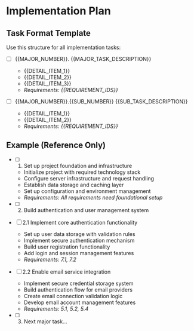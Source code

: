 # Implementation Plan

## Task Format Template

Use this structure for all implementation tasks:

- [ ] {{MAJOR_NUMBER}}. {{MAJOR_TASK_DESCRIPTION}}
  - {{DETAIL_ITEM_1}}
  - {{DETAIL_ITEM_2}}
  - {{DETAIL_ITEM_3}}
  - _Requirements: {{REQUIREMENT_IDS}}_

- [ ] {{MAJOR_NUMBER}}.{{SUB_NUMBER}} {{SUB_TASK_DESCRIPTION}}
  - {{DETAIL_ITEM_1}}
  - {{DETAIL_ITEM_2}}
  - _Requirements: {{REQUIREMENT_IDS}}_

## Example (Reference Only)

- [ ] 1. Set up project foundation and infrastructure
  - Initialize project with required technology stack
  - Configure server infrastructure and request handling
  - Establish data storage and caching layer
  - Set up configuration and environment management
  - _Requirements: All requirements need foundational setup_

- [ ] 2. Build authentication and user management system
- [ ] 2.1 Implement core authentication functionality
  - Set up user data storage with validation rules
  - Implement secure authentication mechanism
  - Build user registration functionality
  - Add login and session management features
  - _Requirements: 7.1, 7.2_

- [ ] 2.2 Enable email service integration
  - Implement secure credential storage system
  - Build authentication flow for email providers
  - Create email connection validation logic
  - Develop email account management features
  - _Requirements: 5.1, 5.2, 5.4_

- [ ] 3. Next major task...

